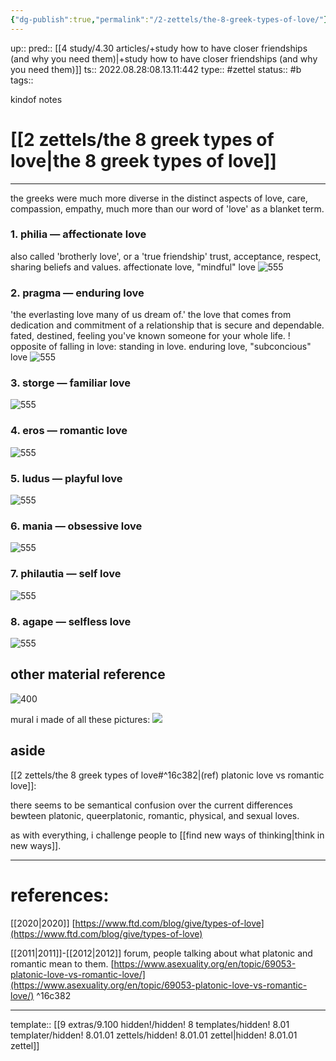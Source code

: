 ```yaml
---
{"dg-publish":true,"permalink":"/2-zettels/the-8-greek-types-of-love/"}
---
```


up:: 
pred:: [[4 study/4.30 articles/+study how to have closer friendships (and why you need them)\|+study how to have closer friendships (and why you need them)]]
ts:: 2022.08.28:08.13.11:442
type:: #zettel
status:: #b
tags:: 

kindof notes

# [[2 zettels/the 8 greek types of love\|the 8 greek types of love]]
____

the greeks were much more diverse in the distinct aspects of love, care, compassion, empathy, much more than our word of 'love' as a blanket term.




### 1. philia — affectionate love
also called 'brotherly love', or a 'true friendship'
trust, acceptance, respect, sharing beliefs and values.
affectionate love, "mindful" love
![555](https://i0.wp.com/yourbrilliance.com/wp-content/uploads/2020/01/philia-love.png?w=1000&ssl=1)


### 2. pragma — enduring love
'the everlasting love many of us dream of.'
the love that comes from dedication and commitment of a relationship that is secure and dependable.
fated, destined, feeling you've known someone for your whole life.
! opposite of falling in love: standing in love.
enduring love, "subconcious" love
![555](https://i0.wp.com/yourbrilliance.com/wp-content/uploads/2020/01/pragma-love.png?w=1000&ssl=1)

### 3. storge — familiar love

![555](https://i0.wp.com/yourbrilliance.com/wp-content/uploads/2020/01/storge-love.png?w=1000&ssl=1)

### 4. eros — romantic love

![555](https://i0.wp.com/yourbrilliance.com/wp-content/uploads/2020/01/eros-love.png?w=1000&ssl=1)

### 5. ludus — playful love

![555](https://i0.wp.com/yourbrilliance.com/wp-content/uploads/2020/01/ludus-love.png?w=1000&ssl=1)

### 6. mania — obsessive love

![555](https://i0.wp.com/yourbrilliance.com/wp-content/uploads/2020/01/mania-love.png?w=1000&ssl=1)

### 7. philautia — self love

![555](https://i0.wp.com/yourbrilliance.com/wp-content/uploads/2020/01/philautia-love.png?w=1000&ssl=1)

### 8. agape — selfless love

![555](https://i0.wp.com/yourbrilliance.com/wp-content/uploads/2020/01/agape-love.png?w=1000&ssl=1)


## other material reference

![400](https://www.ftd.com/blog/wp-content/uploads/2020/01/types-of-love-9-combination-720x1141.jpg)

mural i made of all these pictures:
![](https://cdn.discordapp.com/attachments/921385424751046677/1013435871002906674/unknown.png)


## aside

[[2 zettels/the 8 greek types of love#^16c382\|(ref) platonic love vs romantic love]]:

there seems to be semantical confusion over the current differences bewteen platonic, queerplatonic, romantic, physical, and sexual loves.

as with everything, i challenge people to [[find new ways of thinking\|think in new ways]].

____
# references:

[[2020\|2020]]
[https://www.ftd.com/blog/give/types-of-love](https://www.ftd.com/blog/give/types-of-love)

[[2011\|2011]]-[[2012\|2012]]
forum, people talking about what platonic and romantic mean to them.
[https://www.asexuality.org/en/topic/69053-platonic-love-vs-romantic-love/](https://www.asexuality.org/en/topic/69053-platonic-love-vs-romantic-love/) ^16c382


____
template:: [[9 extras/9.100 hidden!/hidden! 8 templates/hidden! 8.01 templater/hidden! 8.01.01 zettels/hidden! 8.01.01 zettel\|hidden! 8.01.01 zettel]]
